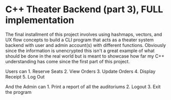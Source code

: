 # C++ Theater Backend (part 3), FULL implementation

The final installment of this project involves using hashmaps, vectors, and UX flow concepts to build a CLI program that acts as a theater system backend with user and admin account(s) with different functions. Obviously since the information is unencrypted this isn't a great example of what should be done in the real world but is meant to showcase how far my C++ understanding has come since the first part of this project. 

Users can
 	1. Reserve Seats
        2. View Orders
        3. Update Orders
        4. Display Receipt
        5. Log Out
	
And the Admin can 
	1. Print a report of all the auditoriums
	2. Logout
	3. Exit the program
